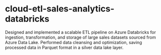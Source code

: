 # cloud-etl-sales-analytics-databricks
Designed and implemented a scalable ETL pipeline on Azure Databricks for ingestion, transformation, and storage of large sales datasets sourced from Azure Data Lake. Performed data cleansing and optimization, saving processed data in Parquet format in a silver data lake layer. 

